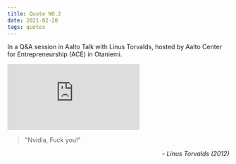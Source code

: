 ```yaml
---
title: Quote NO.2
date: 2021-02-20
tags: quotes
---
```


In a Q&A session in Aalto Talk with Linus Torvalds, hosted by Aalto Center for Entrepreneurship (ACE) in Otaniemi.
<iframe src="https://www.youtube.com/embed/MShbP3OpASA&t=2993" frameborder="0" allowfullscreen="true"> </iframe>

>"Nvidia, Fuck you!"

<div style="text-align: right"> <i>- Linus Torvalds (2012)</i> </div>
